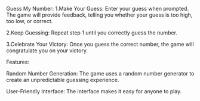 Guess My Number:
1.Make Your Guess: Enter your guess when prompted. The game will provide feedback, telling you whether your guess is too high, too low, or correct.

2.Keep Guessing: Repeat step 1 until you correctly guess the number.

3.Celebrate Your Victory: Once you guess the correct number, the game will congratulate you on your victory.

Features:

Random Number Generation: The game uses a random number generator to create an unpredictable guessing experience.

User-Friendly Interface: The interface makes it easy for anyone to play.
